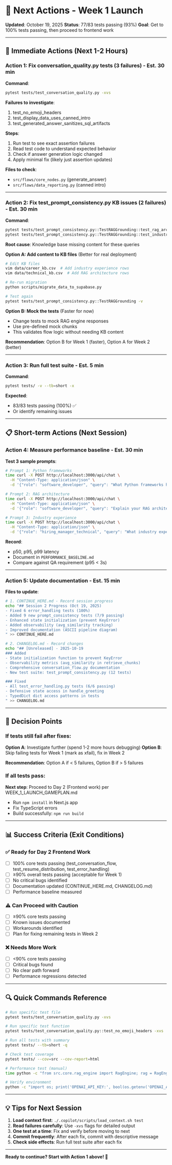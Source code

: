 # 🎯 Next Actions - Week 1 Launch

**Updated**: October 19, 2025
**Status**: 77/83 tests passing (93%)
**Goal**: Get to 100% tests passing, then proceed to frontend work

---

## 🚀 Immediate Actions (Next 1-2 Hours)

### Action 1: Fix conversation_quality.py tests (3 failures) - Est. 30 min

**Command**:
```bash
pytest tests/test_conversation_quality.py -xvs
```

**Failures to investigate**:
1. test_no_emoji_headers
2. test_display_data_uses_canned_intro
3. test_generated_answer_sanitizes_sql_artifacts

**Steps**:
1. Run test to see exact assertion failures
2. Read test code to understand expected behavior
3. Check if answer generation logic changed
4. Apply minimal fix (likely just assertion updates)

**Files to check**:
- `src/flows/core_nodes.py` (generate_answer)
- `src/flows/data_reporting.py` (canned intro)

---

### Action 2: Fix test_prompt_consistency.py KB issues (2 failures) - Est. 30 min

**Command**:
```bash
pytest tests/test_prompt_consistency.py::TestRAGGrounding::test_rag_architecture_query -xvs
pytest tests/test_prompt_consistency.py::TestRAGGrounding::test_industry_experience_query -xvs
```

**Root cause**: Knowledge base missing content for these queries

**Option A: Add content to KB files** (Better for real deployment)
```bash
# Edit KB files
vim data/career_kb.csv  # Add industry experience rows
vim data/technical_kb.csv  # Add RAG architecture rows

# Re-run migration
python scripts/migrate_data_to_supabase.py

# Test again
pytest tests/test_prompt_consistency.py::TestRAGGrounding -v
```

**Option B: Mock the tests** (Faster for now)
- Change tests to mock RAG engine responses
- Use pre-defined mock chunks
- This validates flow logic without needing KB content

**Recommendation**: Option B for Week 1 (faster), Option A for Week 2 (better)

---

### Action 3: Run full test suite - Est. 5 min

**Command**:
```bash
pytest tests/ -v --tb=short -x
```

**Expected**:
- 83/83 tests passing (100%) ✅
- Or identify remaining issues

---

## 📋 Short-term Actions (Next Session)

### Action 4: Measure performance baseline - Est. 30 min

**Test 3 sample prompts**:
```bash
# Prompt 1: Python frameworks
time curl -X POST http://localhost:3000/api/chat \
  -H "Content-Type: application/json" \
  -d '{"role": "software_developer", "query": "What Python frameworks have you used?", "session_id": "perf-test-1"}'

# Prompt 2: RAG architecture
time curl -X POST http://localhost:3000/api/chat \
  -H "Content-Type: application/json" \
  -d '{"role": "software_developer", "query": "Explain your RAG architecture", "session_id": "perf-test-2"}'

# Prompt 3: Industry experience
time curl -X POST http://localhost:3000/api/chat \
  -H "Content-Type: application/json" \
  -d '{"role": "hiring_manager_technical", "query": "What industry experience do you have?", "session_id": "perf-test-3"}'
```

**Record**:
- p50, p95, p99 latency
- Document in `PERFORMANCE_BASELINE.md`
- Compare against QA requirement (p95 < 3s)

---

### Action 5: Update documentation - Est. 15 min

**Files to update**:
```bash
# 1. CONTINUE_HERE.md - Record session progress
echo "## Session 2 Progress (Oct 19, 2025)
- Fixed 6 error_handling tests (100%)
- Added 9 new prompt_consistency tests (7/9 passing)
- Enhanced state initialization (prevent KeyError)
- Added observability (avg_similarity tracking)
- Improved documentation (ASCII pipeline diagram)
" >> CONTINUE_HERE.md

# 2. CHANGELOG.md - Record changes
echo "## [Unreleased] - 2025-10-19
### Added
- State initialization function to prevent KeyError
- Observability metrics (avg_similarity in retrieve_chunks)
- Comprehensive conversation_flow.py documentation
- New test suite: test_prompt_consistency.py (12 tests)

### Fixed
- All test_error_handling.py tests (6/6 passing)
- Defensive state access in handle_greeting
- TypedDict dict access patterns in tests
" >> CHANGELOG.md
```

---

## 🚦 Decision Points

### If tests still fail after fixes:
**Option A**: Investigate further (spend 1-2 more hours debugging)
**Option B**: Skip failing tests for Week 1 (mark as xfail), fix in Week 2

**Recommendation**: Option A if < 5 failures, Option B if > 5 failures

### If all tests pass:
**Next step**: Proceed to Day 2 (Frontend work) per WEEK_1_LAUNCH_GAMEPLAN.md
- Run `npm install` in Next.js app
- Fix TypeScript errors
- Build successfully: `npm run build`

---

## 📊 Success Criteria (Exit Conditions)

### ✅ Ready for Day 2 Frontend Work
- [ ] 100% core tests passing (test_conversation_flow, test_resume_distribution, test_error_handling)
- [ ] ≥90% overall tests passing (acceptable for Week 1)
- [ ] No critical bugs identified
- [ ] Documentation updated (CONTINUE_HERE.md, CHANGELOG.md)
- [ ] Performance baseline measured

### ⚠️ Can Proceed with Caution
- [ ] ≥90% core tests passing
- [ ] Known issues documented
- [ ] Workarounds identified
- [ ] Plan for fixing remaining tests in Week 2

### ❌ Needs More Work
- [ ] <90% core tests passing
- [ ] Critical bugs found
- [ ] No clear path forward
- [ ] Performance regressions detected

---

## 🔍 Quick Commands Reference

```bash
# Run specific test file
pytest tests/test_conversation_quality.py -xvs

# Run specific test function
pytest tests/test_conversation_quality.py::test_no_emoji_headers -xvs

# Run all tests with summary
pytest tests/ --tb=short -q

# Check test coverage
pytest tests/ --cov=src --cov-report=html

# Performance test (manual)
time python -c "from src.core.rag_engine import RagEngine; rag = RagEngine(); print(rag.retrieve('Python frameworks'))"

# Verify environment
python -c "import os; print('OPENAI_API_KEY:', bool(os.getenv('OPENAI_API_KEY'))); print('SUPABASE_URL:', bool(os.getenv('SUPABASE_URL')))"
```

---

## 💡 Tips for Next Session

1. **Load context first**: `./.copilot/scripts/load_context.sh test`
2. **Read failures carefully**: Use `-xvs` flags for detailed output
3. **One test at a time**: Fix and verify before moving to next
4. **Commit frequently**: After each fix, commit with descriptive message
5. **Check side effects**: Run full test suite after each fix

---

**Ready to continue? Start with Action 1 above! 🚀**
